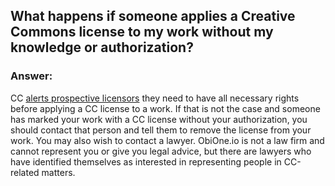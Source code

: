 ## What happens if someone applies a Creative Commons license to my work without my knowledge or authorization?
### Answer:

CC [alerts prospective licensors](https://wiki.creativecommons.org/Before_Licensing) they need to have all necessary rights before applying a CC license to a work. If that is not the case and someone has marked your work with a CC license without your authorization, you should contact that person and tell them to remove the license from your work. You may also wish to contact a lawyer.
ObiOne.io is not a law firm and cannot represent you or give you legal advice, but there are lawyers who have identified themselves as interested in representing people in CC-related matters.
